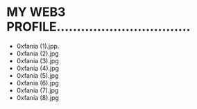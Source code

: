 # MY WEB3 PROFILE.................................
- 0xfania (1).jpp.
- 0xfania (2).jpg
- 0xfania (3).jpg
- 0xfania (4).jpg
- 0xfania (5).jpg
- 0xfania (6).jpg
- 0xfania (7).jpg
- 0xfania (8).jpg
